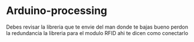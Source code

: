 # Arduino-processing
Debes revisar la libreria que te envie del man donde te bajas bueno perdon la redundancia
la libreria para el modulo RFID ahi te dicen como conectarlo
